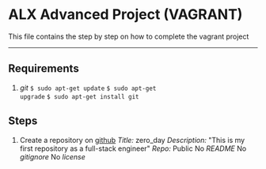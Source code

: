 # ALX Advanced Project (VAGRANT)

This file contains the step by step on how to complete the vagrant project
___

## Requirements

1. *git*
<code>$ sudo apt-get update</code>
<code>$ sudo apt-get upgrade</code>
<code>$ sudo apt-get install git</code>

## Steps

1. Create a repository on [github](https://www.github.com)
	*Title:* zero_day
	*Description:* "This is my first repository as a full-stack engineer"
	*Repo:* Public
	No *README*
	No *gitignore*
	No *license*


	
